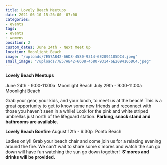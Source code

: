 ```yaml
---
title: Lovely Beach Meetups
date: 2021-06-10 15:26:00 -07:00
categories:
- events
tags:
- events
- womens
position: 2
custom_dates: June 24th - Next Meet Up
location: Moonlight Beach
image: "/uploads/7E57AB42-66D8-4580-9314-6E2094105DC4.jpeg"
small_image: "/uploads/7E57AB42-66D8-4580-9314-6E2094105DC4.jpeg"
---
```


**Lovely Beach Meetups**

June 24th - 9:00-11:00a  Moonlight Beach
July 29th - 9:00-11:00a  Moonlight Beach 

Grab your gear, your kids, and your lunch, to meet us at the beach! This is a great opportunity to get to know some new friends and reconnect with those you haven’t seen in a while!
Look for the pink and white striped umbrellas just north of the lifeguard station.
**Parking, snack stand and bathrooms are available.**

**Lovely Beach Bonfire**
August 12th - 6:30p  Ponto Beach

Ladies only!! Grab your beach chair and come join us for a relaxing evening around the fire. We can't wait to share some s'mores and watch the sun go down will have fun watching the sun go down together! 
**S'mores and drinks will be provided.**